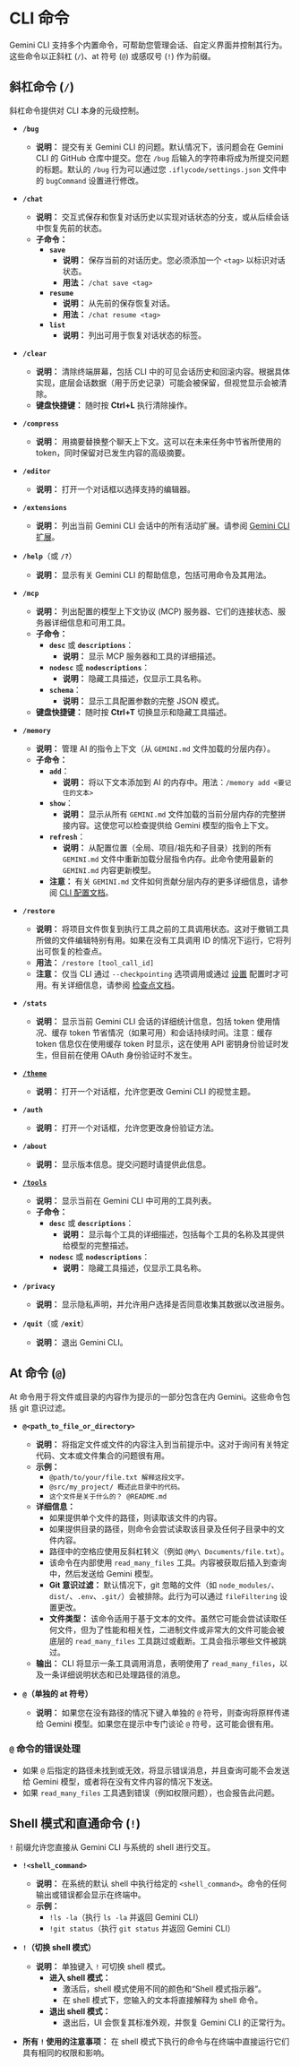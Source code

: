 # CLI 命令

Gemini CLI 支持多个内置命令，可帮助您管理会话、自定义界面并控制其行为。这些命令以正斜杠 (`/`)、at 符号 (`@`) 或感叹号 (`!`) 作为前缀。

## 斜杠命令 (`/`)

斜杠命令提供对 CLI 本身的元级控制。

- **`/bug`**
  - **说明：** 提交有关 Gemini CLI 的问题。默认情况下，该问题会在 Gemini CLI 的 GitHub 仓库中提交。您在 `/bug` 后输入的字符串将成为所提交问题的标题。默认的 `/bug` 行为可以通过您 `.iflycode/settings.json` 文件中的 `bugCommand` 设置进行修改。

- **`/chat`**
  - **说明：** 交互式保存和恢复对话历史以实现对话状态的分支，或从后续会话中恢复先前的状态。
  - **子命令：**
    - **`save`**
      - **说明：** 保存当前的对话历史。您必须添加一个 `<tag>` 以标识对话状态。
      - **用法：** `/chat save <tag>`
    - **`resume`**
      - **说明：** 从先前的保存恢复对话。
      - **用法：** `/chat resume <tag>`
    - **`list`**
      - **说明：** 列出可用于恢复对话状态的标签。

- **`/clear`**
  - **说明：** 清除终端屏幕，包括 CLI 中的可见会话历史和回滚内容。根据具体实现，底层会话数据（用于历史记录）可能会被保留，但视觉显示会被清除。
  - **键盘快捷键：** 随时按 **Ctrl+L** 执行清除操作。

- **`/compress`**
  - **说明：** 用摘要替换整个聊天上下文。这可以在未来任务中节省所使用的 token，同时保留对已发生内容的高级摘要。

- **`/editor`**
  - **说明：** 打开一个对话框以选择支持的编辑器。

- **`/extensions`**
  - **说明：** 列出当前 Gemini CLI 会话中的所有活动扩展。请参阅 [Gemini CLI 扩展](../extension.md)。

- **`/help`**（或 **`/?`**）
  - **说明：** 显示有关 Gemini CLI 的帮助信息，包括可用命令及其用法。

- **`/mcp`**
  - **说明：** 列出配置的模型上下文协议 (MCP) 服务器、它们的连接状态、服务器详细信息和可用工具。
  - **子命令：**
    - **`desc`** 或 **`descriptions`**：
      - **说明：** 显示 MCP 服务器和工具的详细描述。
    - **`nodesc`** 或 **`nodescriptions`**：
      - **说明：** 隐藏工具描述，仅显示工具名称。
    - **`schema`**：
      - **说明：** 显示工具配置参数的完整 JSON 模式。
  - **键盘快捷键：** 随时按 **Ctrl+T** 切换显示和隐藏工具描述。

- **`/memory`**
  - **说明：** 管理 AI 的指令上下文（从 `GEMINI.md` 文件加载的分层内存）。
  - **子命令：**
    - **`add`**：
      - **说明：** 将以下文本添加到 AI 的内存中。用法：`/memory add <要记住的文本>`
    - **`show`**：
      - **说明：** 显示从所有 `GEMINI.md` 文件加载的当前分层内存的完整拼接内容。这使您可以检查提供给 Gemini 模型的指令上下文。
    - **`refresh`**：
      - **说明：** 从配置位置（全局、项目/祖先和子目录）找到的所有 `GEMINI.md` 文件中重新加载分层指令内存。此命令使用最新的 `GEMINI.md` 内容更新模型。
    - **注意：** 有关 `GEMINI.md` 文件如何贡献分层内存的更多详细信息，请参阅 [CLI 配置文档](./configuration.md#4-geminimd-files-hierarchical-instructional-context)。

- **`/restore`**
  - **说明：** 将项目文件恢复到执行工具之前的工具调用状态。这对于撤销工具所做的文件编辑特别有用。如果在没有工具调用 ID 的情况下运行，它将列出可恢复的检查点。
  - **用法：** `/restore [tool_call_id]`
  - **注意：** 仅当 CLI 通过 `--checkpointing` 选项调用或通过 [设置](./configuration.md) 配置时才可用。有关详细信息，请参阅 [检查点文档](../checkpointing.md)。

- **`/stats`**
  - **说明：** 显示当前 Gemini CLI 会话的详细统计信息，包括 token 使用情况、缓存 token 节省情况（如果可用）和会话持续时间。注意：缓存 token 信息仅在使用缓存 token 时显示，这在使用 API 密钥身份验证时发生，但目前在使用 OAuth 身份验证时不发生。

- [**`/theme`**](./themes.md)
  - **说明：** 打开一个对话框，允许您更改 Gemini CLI 的视觉主题。

- **`/auth`**
  - **说明：** 打开一个对话框，允许您更改身份验证方法。

- **`/about`**
  - **说明：** 显示版本信息。提交问题时请提供此信息。

- [**`/tools`**](../tools/index.md)
  - **说明：** 显示当前在 Gemini CLI 中可用的工具列表。
  - **子命令：**
    - **`desc`** 或 **`descriptions`**：
      - **说明：** 显示每个工具的详细描述，包括每个工具的名称及其提供给模型的完整描述。
    - **`nodesc`** 或 **`nodescriptions`**：
      - **说明：** 隐藏工具描述，仅显示工具名称。

- **`/privacy`**
  - **说明：** 显示隐私声明，并允许用户选择是否同意收集其数据以改进服务。

- **`/quit`**（或 **`/exit`**）
  - **说明：** 退出 Gemini CLI。

## At 命令 (`@`)

At 命令用于将文件或目录的内容作为提示的一部分包含在内 Gemini。这些命令包括 git 意识过滤。

- **`@<path_to_file_or_directory>`**
  - **说明：** 将指定文件或文件的内容注入到当前提示中。这对于询问有关特定代码、文本或文件集合的问题很有用。
  - **示例：**
    - `@path/to/your/file.txt 解释这段文字。`
    - `@src/my_project/ 概述此目录中的代码。`
    - `这个文件是关于什么的？ @README.md`
  - **详细信息：**
    - 如果提供单个文件的路径，则读取该文件的内容。
    - 如果提供目录的路径，则命令会尝试读取该目录及任何子目录中的文件内容。
    - 路径中的空格应使用反斜杠转义（例如 `@My\ Documents/file.txt`）。
    - 该命令在内部使用 `read_many_files` 工具。内容被获取后插入到查询中，然后发送给 Gemini 模型。
    - **Git 意识过滤：** 默认情况下，git 忽略的文件（如 `node_modules/`、`dist/`、`.env`、`.git/`）会被排除。此行为可以通过 `fileFiltering` 设置更改。
    - **文件类型：** 该命令适用于基于文本的文件。虽然它可能会尝试读取任何文件，但为了性能和相关性，二进制文件或非常大的文件可能会被底层的 `read_many_files` 工具跳过或截断。工具会指示哪些文件被跳过。
  - **输出：** CLI 将显示一条工具调用消息，表明使用了 `read_many_files`，以及一条详细说明状态和已处理路径的消息。

- **`@`（单独的 at 符号）**
  - **说明：** 如果您在没有路径的情况下键入单独的 `@` 符号，则查询将原样传递给 Gemini 模型。如果您在提示中专门谈论 `@` 符号，这可能会很有用。

### `@` 命令的错误处理

- 如果 `@` 后指定的路径未找到或无效，将显示错误消息，并且查询可能不会发送给 Gemini 模型，或者将在没有文件内容的情况下发送。
- 如果 `read_many_files` 工具遇到错误（例如权限问题），也会报告此问题。

## Shell 模式和直通命令 (`!`)

`!` 前缀允许您直接从 Gemini CLI 与系统的 shell 进行交互。

- **`!<shell_command>`**
  - **说明：** 在系统的默认 shell 中执行给定的 `<shell_command>`。命令的任何输出或错误都会显示在终端中。
  - **示例：**
    - `!ls -la`（执行 `ls -la` 并返回 Gemini CLI）
    - `!git status`（执行 `git status` 并返回 Gemini CLI）

- **`!`（切换 shell 模式）**
  - **说明：** 单独键入 `!` 可切换 shell 模式。
    - **进入 shell 模式：**
      - 激活后，shell 模式使用不同的颜色和“Shell 模式指示器”。
      - 在 shell 模式下，您输入的文本将直接解释为 shell 命令。
    - **退出 shell 模式：**
      - 退出后，UI 会恢复其标准外观，并恢复 Gemini CLI 的正常行为。

- **所有 `!` 使用的注意事项：** 在 shell 模式下执行的命令与在终端中直接运行它们具有相同的权限和影响。